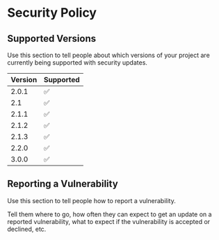 # Security Policy

## Supported Versions

Use this section to tell people about which versions of your project are
currently being supported with security updates.

| Version | Supported          |
| ------- | ------------------ |
| 2.0.1   | :white_check_mark: |
| 2.1     | :white_check_mark: |
| 2.1.1   | :white_check_mark: |
| 2.1.2   | :white_check_mark: |
| 2.1.3   | :white_check_mark: |
| 2.2.0   | :white_check_mark: |
| 3.0.0   | :white_check_mark: |

## Reporting a Vulnerability

Use this section to tell people how to report a vulnerability.

Tell them where to go, how often they can expect to get an update on a
reported vulnerability, what to expect if the vulnerability is accepted or
declined, etc.
